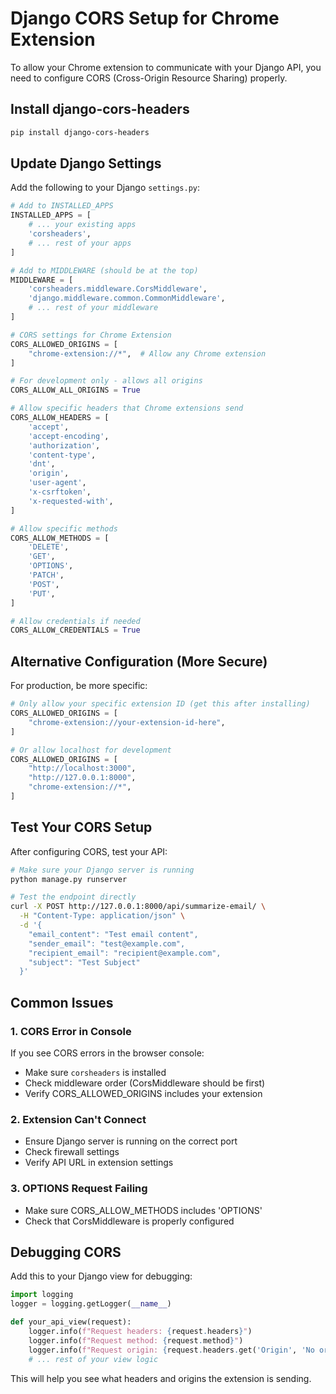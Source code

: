 # Django CORS Setup for Chrome Extension

To allow your Chrome extension to communicate with your Django API, you need to configure CORS (Cross-Origin Resource Sharing) properly.

## Install django-cors-headers

```bash
pip install django-cors-headers
```

## Update Django Settings

Add the following to your Django `settings.py`:

```python
# Add to INSTALLED_APPS
INSTALLED_APPS = [
    # ... your existing apps
    'corsheaders',
    # ... rest of your apps
]

# Add to MIDDLEWARE (should be at the top)
MIDDLEWARE = [
    'corsheaders.middleware.CorsMiddleware',
    'django.middleware.common.CommonMiddleware',
    # ... rest of your middleware
]

# CORS settings for Chrome Extension
CORS_ALLOWED_ORIGINS = [
    "chrome-extension://*",  # Allow any Chrome extension
]

# For development only - allows all origins
CORS_ALLOW_ALL_ORIGINS = True

# Allow specific headers that Chrome extensions send
CORS_ALLOW_HEADERS = [
    'accept',
    'accept-encoding',
    'authorization',
    'content-type',
    'dnt',
    'origin',
    'user-agent',
    'x-csrftoken',
    'x-requested-with',
]

# Allow specific methods
CORS_ALLOW_METHODS = [
    'DELETE',
    'GET',
    'OPTIONS',
    'PATCH',
    'POST',
    'PUT',
]

# Allow credentials if needed
CORS_ALLOW_CREDENTIALS = True
```

## Alternative Configuration (More Secure)

For production, be more specific:

```python
# Only allow your specific extension ID (get this after installing)
CORS_ALLOWED_ORIGINS = [
    "chrome-extension://your-extension-id-here",
]

# Or allow localhost for development
CORS_ALLOWED_ORIGINS = [
    "http://localhost:3000",
    "http://127.0.0.1:8000",
    "chrome-extension://*",
]
```

## Test Your CORS Setup

After configuring CORS, test your API:

```bash
# Make sure your Django server is running
python manage.py runserver

# Test the endpoint directly
curl -X POST http://127.0.0.1:8000/api/summarize-email/ \
  -H "Content-Type: application/json" \
  -d '{
    "email_content": "Test email content",
    "sender_email": "test@example.com",
    "recipient_email": "recipient@example.com",
    "subject": "Test Subject"
  }'
```

## Common Issues

### 1. CORS Error in Console
If you see CORS errors in the browser console:
- Make sure `corsheaders` is installed
- Check middleware order (CorsMiddleware should be first)
- Verify CORS_ALLOWED_ORIGINS includes your extension

### 2. Extension Can't Connect
- Ensure Django server is running on the correct port
- Check firewall settings
- Verify API URL in extension settings

### 3. OPTIONS Request Failing
- Make sure CORS_ALLOW_METHODS includes 'OPTIONS'
- Check that CorsMiddleware is properly configured

## Debugging CORS

Add this to your Django view for debugging:

```python
import logging
logger = logging.getLogger(__name__)

def your_api_view(request):
    logger.info(f"Request headers: {request.headers}")
    logger.info(f"Request method: {request.method}")
    logger.info(f"Request origin: {request.headers.get('Origin', 'No origin')}")
    # ... rest of your view logic
```

This will help you see what headers and origins the extension is sending. 